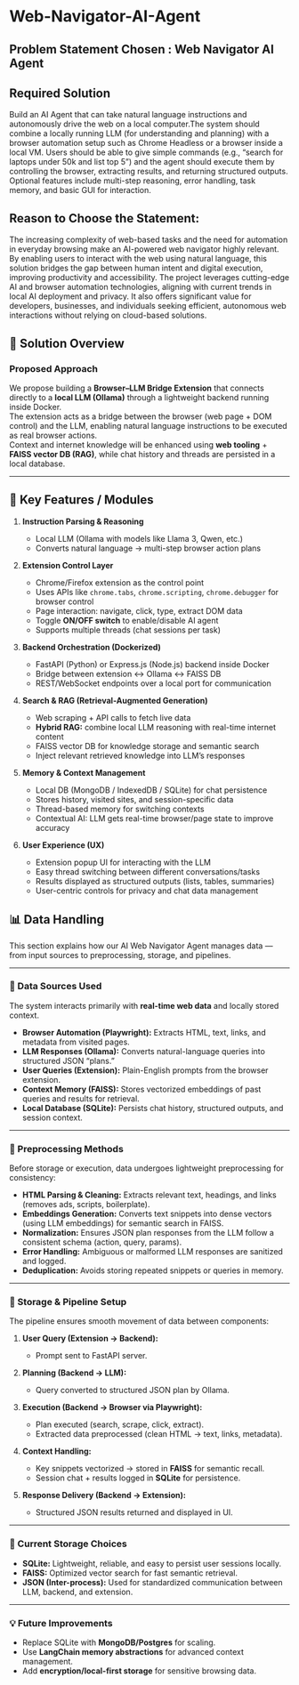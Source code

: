 # Web-Navigator-AI-Agent

## Problem Statement Chosen : Web Navigator AI Agent

## Required Solution

Build an AI Agent that can take natural language instructions and autonomously drive the web on a local computer.The system should combine a locally running LLM (for understanding and planning) with a browser automation setup such as Chrome Headless or a browser inside a local VM. Users should be able to give simple commands (e.g., “search for laptops under 50k and list top 5”) and the agent should execute them by controlling the browser, extracting results, and returning structured outputs. Optional features include multi-step reasoning, error handling, task memory, and basic GUI for interaction.

## Reason to Choose the Statement:

The increasing complexity of web-based tasks and the need for automation in everyday browsing make an AI-powered web navigator highly relevant. By enabling users to interact with the web using natural language, this solution bridges the gap between human intent and digital execution, improving productivity and accessibility. The project leverages cutting-edge AI and browser automation technologies, aligning with current trends in local AI deployment and privacy. It also offers significant value for developers, businesses, and individuals seeking efficient, autonomous web interactions without relying on cloud-based solutions.

## 🚀 Solution Overview

### Proposed Approach
We propose building a **Browser–LLM Bridge Extension** that connects directly to a **local LLM (Ollama)** through a lightweight backend running inside Docker.  
The extension acts as a bridge between the browser (web page + DOM control) and the LLM, enabling natural language instructions to be executed as real browser actions.  
Context and internet knowledge will be enhanced using **web tooling** + **FAISS vector DB (RAG)**, while chat history and threads are persisted in a local database.

---

## 🔑 Key Features / Modules

1. **Instruction Parsing & Reasoning**  
   - Local LLM (Ollama with models like Llama 3, Qwen, etc.)  
   - Converts natural language → multi-step browser action plans  

2. **Extension Control Layer**  
   - Chrome/Firefox extension as the control point  
   - Uses APIs like `chrome.tabs`, `chrome.scripting`, `chrome.debugger` for browser control  
   - Page interaction: navigate, click, type, extract DOM data  
   - Toggle **ON/OFF switch** to enable/disable AI agent  
   - Supports multiple threads (chat sessions per task)  

3. **Backend Orchestration (Dockerized)**  
   - FastAPI (Python) or Express.js (Node.js) backend inside Docker  
   - Bridge between extension ↔ Ollama ↔ FAISS DB  
   - REST/WebSocket endpoints over a local port for communication  

4. **Search & RAG (Retrieval-Augmented Generation)**  
   - Web scraping + API calls to fetch live data  
   - **Hybrid RAG:** combine local LLM reasoning with real-time internet content  
   - FAISS vector DB for knowledge storage and semantic search  
   - Inject relevant retrieved knowledge into LLM’s responses  

5. **Memory & Context Management**  
   - Local DB (MongoDB / IndexedDB / SQLite) for chat persistence  
   - Stores history, visited sites, and session-specific data  
   - Thread-based memory for switching contexts  
   - Contextual AI: LLM gets real-time browser/page state to improve accuracy  

6. **User Experience (UX)**  
   - Extension popup UI for interacting with the LLM  
   - Easy thread switching between different conversations/tasks  
   - Results displayed as structured outputs (lists, tables, summaries)  
   - User-centric controls for privacy and chat data management


## 📊 Data Handling

This section explains how our AI Web Navigator Agent manages data — from input sources to preprocessing, storage, and pipelines.

---

### 🔹 Data Sources Used
The system interacts primarily with **real-time web data** and locally stored context.  
- **Browser Automation (Playwright):** Extracts HTML, text, links, and metadata from visited pages.  
- **LLM Responses (Ollama):** Converts natural-language queries into structured JSON “plans.”  
- **User Queries (Extension):** Plain-English prompts from the browser extension.  
- **Context Memory (FAISS):** Stores vectorized embeddings of past queries and results for retrieval.  
- **Local Database (SQLite):** Persists chat history, structured outputs, and session context.  

---

### 🔹 Preprocessing Methods
Before storage or execution, data undergoes lightweight preprocessing for consistency:
- **HTML Parsing & Cleaning:** Extracts relevant text, headings, and links (removes ads, scripts, boilerplate).  
- **Embeddings Generation:** Converts text snippets into dense vectors (using LLM embeddings) for semantic search in FAISS.  
- **Normalization:** Ensures JSON plan responses from the LLM follow a consistent schema (action, query, params).  
- **Error Handling:** Ambiguous or malformed LLM responses are sanitized and logged.  
- **Deduplication:** Avoids storing repeated snippets or queries in memory.  

---

### 🔹 Storage & Pipeline Setup
The pipeline ensures smooth movement of data between components:

1. **User Query (Extension → Backend):**  
   - Prompt sent to FastAPI server.  

2. **Planning (Backend → LLM):**  
   - Query converted to structured JSON plan by Ollama.  

3. **Execution (Backend → Browser via Playwright):**  
   - Plan executed (search, scrape, click, extract).  
   - Extracted data preprocessed (clean HTML → text, links, metadata).  

4. **Context Handling:**  
   - Key snippets vectorized → stored in **FAISS** for semantic recall.  
   - Session chat + results logged in **SQLite** for persistence.  

5. **Response Delivery (Backend → Extension):**  
   - Structured JSON results returned and displayed in UI.  

---

### 🔹 Current Storage Choices
- **SQLite:** Lightweight, reliable, and easy to persist user sessions locally.  
- **FAISS:** Optimized vector search for fast semantic retrieval.  
- **JSON (Inter-process):** Used for standardized communication between LLM, backend, and extension.  

---

### 💡 Future Improvements
- Replace SQLite with **MongoDB/Postgres** for scaling.  
- Use **LangChain memory abstractions** for advanced context management.  
- Add **encryption/local-first storage** for sensitive browsing data.  

